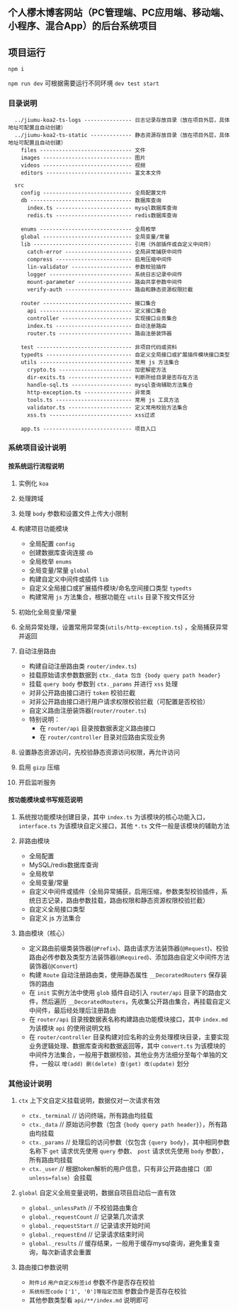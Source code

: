 ## 个人樛木博客网站（PC管理端、PC应用端、移动端、小程序、混合App）的后台系统项目

## 项目运行

`npm i`

`npm run dev` 可根据需要运行不同环境 `dev test start`


### 目录说明

```
  ../jiumu-koa2-ts-logs --------------- 日志记录存放目录（放在项目外层，具体地址可配置且自动创建）
  ../jiumu-koa2-ts-static ------------- 静态资源存放目录（放在项目外层，具体地址可配置且自动创建）
    files ----------------------------- 文件
    images ---------------------------- 图片
    videos ---------------------------- 视频
    editors --------------------------- 富文本文件

  src
    config ---------------------------- 全局配置文件
    db -------------------------------- 数据库查询
      index.ts ------------------------ mysql数据库查询
      redis.ts ------------------------ redis数据库查询

    enums ----------------------------- 全局枚举
    global ---------------------------- 全局变量/常量
    lib ------------------------------- 引用（外部插件或自定义中间件）
      catch-error --------------------- 全局异常捕获中间件
      compress ------------------------ 启用压缩中间件
      lin-validator ------------------- 参数校验插件
      logger -------------------------- 系统日志记录中间件
      mount-parameter ----------------- 路由共享参数中间件
      verify-auth --------------------- 路由和静态资源权限拦截

    router ---------------------------- 接口集合
      api ----------------------------- 定义接口集合
      controller ---------------------- 实现接口业务集合
      index.ts ------------------------ 自动注册路由
      router.ts ----------------------- 路由注册装饰器
    
    test ------------------------------ 非项目代码或资料
    typedts --------------------------- 自定义全局接口或扩展插件模块接口类型
    utils ----------------------------- 常用 js 方法集合
      crypto.ts ----------------------- 加密解密方法
      dir-exits.ts -------------------- 判断所给目录是否存在方法
      handle-sql.ts ------------------- mysql查询辅助方法集合
      http-exception.ts --------------- 异常类
      tools.ts ------------------------ 常用 js 工具方法
      validator.ts -------------------- 定义常用校验方法集合
      xss.ts -------------------------- xss过滤

    app.ts ---------------------------- 项目入口
```

### 系统项目设计说明

#### 按系统运行流程说明

  1. 实例化 `koa` 

  2. 处理跨域 

  3. 处理 `body` 参数和设置文件上传大小限制

  4. 构建项目功能模块
     - 全局配置 `config`
     - 创建数据库查询连接 `db`
     - 全局枚举 `enums`
     - 全局变量/常量 `global`
     - 构建自定义中间件或插件 `lib`
     - 自定义全局接口或扩展插件模块/命名空间接口类型 `typedts`
     - 构建常用 `js` 方法集合，根据功能在 `utils` 目录下按文件区分

  5. 初始化全局变量/常量

  6. 全局异常处理，设置常用异常类(`utils/http-exception.ts`) ，全局捕获异常并返回

  7. 自动注册路由
     - 构建自动注册路由类 `router/index.ts`)
     - 挂载原始请求参数数据到 `ctx._data 包含 {body query path header}`
     - 挂载 `query body` 参数到 `ctx._params` 并进行 `xss` 处理
     - 对非公开路由接口进行 `token` 校验拦截
     - 对非公开路由接口进行用户请求权限校验拦截（可配置是否校验）
     - 自定义路由注册装饰器(`router/router.ts`) 
     - 特别说明：
       - 在 `router/api` 目录按数据表定义路由接口
       - 在 `router/controller` 目录对应路由实现业务

  8. 设置静态资源访问，先校验静态资源访问权限，再允许访问

  9. 启用 `gizp` 压缩

  10. 开启监听服务

#### 按功能模块或书写规范说明

  1. 系统按功能模块创建目录，其中 `index.ts` 为该模块的核心功能入口，`interface.ts` 为该模块自定义接口，其他 `*.ts` 文件一般是该模块的辅助方法

  2. 非路由模块
     - 全局配置
     - MySQL/redis数据库查询
     - 全局枚举
     - 全局变量/常量
     - 自定义中间件或插件（全局异常捕获，启用压缩，参数类型校验插件，系统日志记录，路由参数挂载，路由权限和静态资源权限校验拦截）
     - 自定义全局接口类型
     - 自定义 js 方法集合

  3. 路由模块（核心）
     - 定义路由前缀类装饰器(`@Prefix`)、路由请求方法装饰器(`@Request`)、校验路由必传参数及类型方法装饰器(`@Required`)、添加路由自定义中间件方法装饰器(`@Convert`)
     - 构建 `Route` 自动注册路由类，使用静态属性 `__DecoratedRouters` 保存装饰的路由
     - 在 `init` 实例方法中使用 `glob` 插件自动引入 `router/api` 目录下的路由文件，然后遍历 `__DecoratedRouters`，先收集公开路由集合，再挂载自定义中间件，最后经处理后注册路由
     - 在 `router/api` 目录按数据表名称构建路由功能模块接口，其中 `index.md` 为该模块 `api` 的使用说明文档
     - 在 `router/controller` 目录构建对应名称的业务处理模块目录，主要实现业务逻辑处理、数据库查询和数据返回等，其中 `convert.ts` 为该模块的中间件方法集合，一般用于数据校验，其他业务方法细分至每个单独的文件，一般以 `增(add) 删(delete) 查(get) 改(update)` 划分

### 其他设计说明

  1. `ctx` 上下文自定义挂载说明，数据仅对一次请求有效
     - `ctx._terminal` // 访问终端，所有路由均挂载
     - `ctx._data` // 原始访问参数（包含 `{body query path header}`），所有路由均挂载
     - `ctx._params` // 处理后的访问参数（仅包含 `{query body}`，其中相同参数名称下 `get` 请求优先使用 `query` 参数、 `post` 请求优先使用 `body` 参数），所有路由均挂载
     - `ctx._user` // 根据token解析的用户信息，只有非公开路由接口（即`unless=false`）会挂载

  2. `global` 自定义全局变量说明，数据自项目启动后一直有效
     - `global._unlessPath` // 不校验路由集合
     - `global._requestCount` // 记录第几次请求
     - `global._requestStart` // 记录请求开始时间
     - `global._requestEnd` // 记录请求结束时间
     - `global._results` // 缓存结果，一般用于缓存mysql查询，避免重复查询，每次新请求会重置

  3. 路由接口参数说明
     - `附件id` `用户自定义标签id` 参数不作是否存在校验
     - `系统标签code` `['1', '0']等指定范围` 参数会作是否存在校验
     - 其他参数类型看 `api/**/index.md` 说明即可
